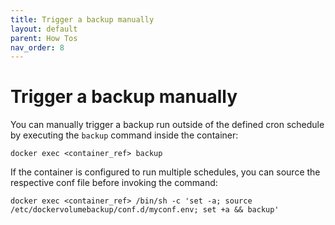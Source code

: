 ```yaml
---
title: Trigger a backup manually
layout: default
parent: How Tos
nav_order: 8
---
```


# Trigger a backup manually

You can manually trigger a backup run outside of the defined cron schedule by executing the `backup` command inside the container:

```console
docker exec <container_ref> backup
```

If the container is configured to run multiple schedules, you can source the respective conf file before invoking the command:

```console
docker exec <container_ref> /bin/sh -c 'set -a; source /etc/dockervolumebackup/conf.d/myconf.env; set +a && backup'
```
